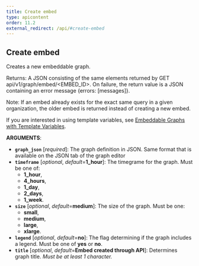 ```yaml
---
title: Create embed
type: apicontent
order: 11.2
external_redirect: /api/#create-embed
---
```


## Create embed

Creates a new embeddable graph.

Returns: A JSON consisting of the same elements returned by GET api/v1/graph/embed/<EMBED_ID>. On failure, the return value is a JSON containing an error message {errors: [messages]}.

Note: If an embed already exists for the exact same query in a given organization, the older embed is returned instead of creating a new embed.

If you are interested in using template variables, see [Embeddable Graphs with Template Variables][1].


**ARGUMENTS**:

* **`graph_json`** [*required*]:
    The graph definition in JSON. Same format that is available on the JSON tab of the graph editor
* **`timeframe`** [*optional*, *default*=**1_hour**]:
    The timegrame for the graph. Must be one of:
    * **1_hour**,
    * **4_hours**,
    * **1_day**,
    * **2_days**,
    * **1_week**.
* **`size`** [*optional*, *default*=**medium**]:
    The size of the graph. Must be one:
    * **small**,
    * **medium**,
    * **large**,
    * **xlarge**.
* **`legend`** [*optional*, *default*=**no**]:
    The flag determining if the graph includes a legend. Must be one of **yes** or **no**.
* **`title`** [*optional*, *default*=**Embed created through API**]:
    Determines graph title.
    *Must be at least 1 character.*

[1]: /graphing/faq/embeddable-graphs-with-template-variables
